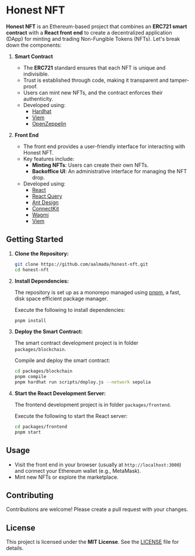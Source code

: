 # Honest NFT

**Honest NFT** is an Ethereum-based project that combines an **ERC721 smart contract** with a **React front end** to create a decentralized application (DApp) for minting and trading Non-Fungible Tokens (NFTs). Let's break down the components:

1. **Smart Contract**

    - The **ERC721** standard ensures that each NFT is unique and indivisible.
    - Trust is established through code, making it transparent and tamper-proof.
    - Users can mint new NFTs, and the contract enforces their authenticity.
    - Developed using:
        - [Hardhat](https://hardhat.org/)
        - [Viem](https://viem.sh/)
        - [OpenZeppelin](https://www.openzeppelin.com/contracts)

2. **Front End**
    - The front end provides a user-friendly interface for interacting with Honest NFT.
    - Key features include:
        - **Minting NFTs**: Users can create their own NFTs.
        - **Backoffice UI**: An administrative interface for managing the NFT drop.
    - Developed using:
        - [React](https://react.dev/)
        - [React Query](https://tanstack.com/query/v3/)
        - [Ant Design](https://ant.design/)
        - [ConnectKit](https://docs.family.co/connectkit)
        - [Wagmi](https://wagmi.sh/)
        - [Viem](https://viem.sh/)

## Getting Started

1. **Clone the Repository:**

    ```bash
    git clone https://github.com/aalmada/honest-nft.git
    cd honest-nft
    ```

2. **Install Dependencies:**

    The repository is set up as a monorepo managed using [pnpm](https://pnpm.io/), a fast, disk space efficient package manager.

    Execute the following to install dependencies:

    ```bash
    pnpm install
    ```

3. **Deploy the Smart Contract:**

    The smart contract development project is in folder `packages/blockchain`.

    Compile and deploy the smart contract:

    ```bash
    cd packages/blockchain
    pnpm compile
    pnpm hardhat run scripts/deploy.js --network sepolia
    ```

4. **Start the React Development Server:**

    The frontend development project is in folder `packages/frontend`.

    Execute the following to start the React server:

    ```bash
    cd packages/frontend
    pnpm start
    ```

## Usage

-   Visit the front end in your browser (usually at `http://localhost:3000`) and connect your Ethereum wallet (e.g., MetaMask).
-   Mint new NFTs or explore the marketplace.

## Contributing

Contributions are welcome! Please create a pull request with your changes.

## License

This project is licensed under the **MIT License**. See the [LICENSE](LICENSE) file for details.
